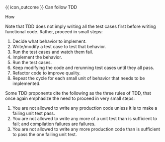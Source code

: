 <span id="prereqs"></span>

<span id="outcomes">{{ icon_outcome }} Can follow TDD</span>

<span id="title">How</span>

<div id="body">

Note that TDD does not imply writing all the test cases first before writing functional code. Rather, proceed in small steps:

1. Decide what behavior to implement.
2. Write/modify a test case to test that behavior.
3. Run the test cases and watch them fail.
4. Implement the behavior.
5. Run the test cases.
6. Keep modifying the code and rerunning test cases until they all pass.
7. Refactor code to improve quality.
8. Repeat the cycle for each small unit of behavior that needs to be implemented.

Some TDD proponents cite the following as the three rules of TDD, that once again emphasize the need to proceed in very small steps:

1. You are not allowed to write any production code unless it is to make a failing unit test pass.
1. You are not allowed to write any more of a unit test than is sufficient to fail; and compilation failures are failures.
1. You are not allowed to write any more production code than is sufficient to pass the one failing unit test.

</div>

<div id="extras">

<include src="resources.md" />

</div>
